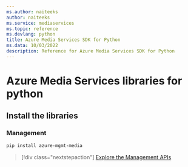 ```yaml
---
ms.author: naiteeks
author: naiteeks
ms.service: mediaservices
ms.topic: reference
ms.devlang: python
title: Azure Media Services SDK for Python
ms.data: 10/03/2022
description: Reference for Azure Media Services SDK for Python
---
```

# Azure Media Services libraries for python

## Install the libraries


### Management

```bash
pip install azure-mgmt-media
```
> [!div class="nextstepaction"]
> [Explore the Management APIs](/python/api/overview/azure/mediaservices/management)